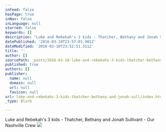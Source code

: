 ```yaml
---
inFeed: false
hasPage: true
inNav: false
inLanguage: null
starred: false
keywords: []
description: "Luke and Rebekah's 3 kids - Thatcher, Bethany and Jonah Sullivant - Our Nashville Crew"
datePublished: '2016-03-10T23:57:01.901Z'
dateModified: '2016-03-10T23:52:51.311Z'
title: ''
author: []
sourcePath: _posts/2016-03-10-luke-and-rebekahs-3-kids-thatcher-bethany-and-jonah-sull.md
published: true
authors: []
publisher:
  name: null
  domain: null
  url: null
  favicon: null
url: luke-and-rebekahs-3-kids-thatcher-bethany-and-jonah-sull/index.html
_type: Blurb

---
```

Luke and Rebekah's 3 kids - Thatcher, Bethany and Jonah Sullivant - Our Nashville Crew
![](https://the-grid-user-content.s3-us-west-2.amazonaws.com/accd1149-bf05-4cc6-abed-5f78438add82.jpg)
